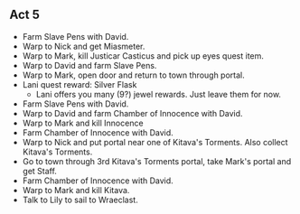 ## Act 5

- Farm Slave Pens with David.
- Warp to Nick and get Miasmeter.
- Warp to Mark, kill Justicar Casticus and pick up eyes quest item.
- Warp to David and farm Slave Pens.
- Warp to Mark, open door and return to town through portal.
- Lani quest reward: Silver Flask
  - Lani offers you many (9?) jewel rewards. Just leave them for now.
- Farm Slave Pens with David.
- Warp to David and farm Chamber of Innocence with David.
- Warp to Mark and kill Innocence
- Farm Chamber of Innocence with David.
- Warp to Nick and put portal near one of Kitava's Torments. Also collect
  Kitava's Torments.
- Go to town through 3rd Kitava's Torments portal, take Mark's portal and get
  Staff.
- Farm Chamber of Innocence with David.
- Warp to Mark and kill Kitava.
- Talk to Lily to sail to Wraeclast.
